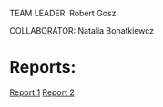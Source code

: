 TEAM LEADER: Robert Gosz

COLLABORATOR: Natalia Bohatkiewcz

# Reports:
[Report 1](Report1/Report1.md)
[Report 2](Report2)



